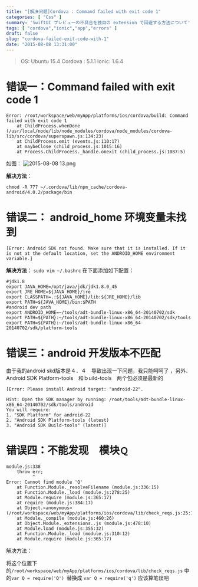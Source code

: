 ```yaml
---
title: "[解决问题]Cordova : Command failed with exit code 1"
categories: [ "Css" ]
summary: 'SwiftUI プレビューの不具合を独自の extension で回避する方法について'
tags: [ "cordova","ionic","app","errors" ]
draft: false
slug: "cordova-failed-exit-code-with-1"
date: "2015-08-08 13:31:00"
---
```


> OS: Ubuntu 15.4
> Cordova : 5.1.1 
> Ionic: 1.6.4

# 错误一：Command failed with exit code 1

    Error: /root/workspace/web/myApp/platforms/ios/cordova/build: Command failed with exit code 1
        at ChildProcess.whenDone (/usr/local/node/lib/node_modules/cordova/node_modules/cordova-lib/src/cordova/superspawn.js:134:23)
        at ChildProcess.emit (events.js:110:17)
        at maybeClose (child_process.js:1015:16)
        at Process.ChildProcess._handle.onexit (child_process.js:1087:5)

如图：
![2015-08-08 13.png][1]


<!--more-->


**解决方法**：

    chmod -R 777 ~/.cordova/lib/npm_cache/cordova-android/4.0.2/package/bin

# 错误二： android_home 环境变量未找到

    [Error: Android SDK not found. Make sure that it is installed. If it is not at the default location, set the ANDROID_HOME environment variable.]

**解决方法**：
`sudo vim ~/.bashrc`
在下面添加如下配置：

    #jdk1.8
    export JAVA_HOME=/opt/java/jdk/jdk1.8.0_45
    export JRE_HOME=${JAVA_HOME}/jre
    export CLASSPATH=.:${JAVA_HOME}/lib:${JRE_HOME}/lib
    export PATH=${JAVA_HOME}/bin:$PATH
    #android dev path
    export ANDROID_HOME=~/tools/adt-bundle-linux-x86_64-20140702/sdk
    export PATH=${PATH}:~/tools/adt-bundle-linux-x86_64-20140702/sdk/tools
    export PATH=${PATH}:~/tools/adt-bundle-linux-x86_64-20140702/sdk/platform-tools

# 错误三：android 开发版本不匹配
由于我的android skd版本是４．４　导致出现一下问题，我只能呵呵了  ，另外．Android SDK Platform-tools　和ｂuild-tools　两个包必须是最新的

    [Error: Please install Android target: "android-22".
    
    Hint: Open the SDK manager by running: /root/tools/adt-bundle-linux-x86_64-20140702/sdk/tools/android
    You will require:
    1. "SDK Platform" for android-22
    2. "Android SDK Platform-tools (latest)
    3. "Android SDK Build-tools" (latest)]

# 错误四：不能发现　模块`Ｑ`

    module.js:338
        throw err;
              ^
    Error: Cannot find module 'Q'
        at Function.Module._resolveFilename (module.js:336:15)
        at Function.Module._load (module.js:278:25)
        at Module.require (module.js:365:17)
        at require (module.js:384:17)
        at Object.<anonymous> (/root/workspace/web/myApp/platforms/ios/cordova/lib/check_reqs.js:25:13)
        at Module._compile (module.js:460:26)
        at Object.Module._extensions..js (module.js:478:10)
        at Module.load (module.js:355:32)
        at Function.Module._load (module.js:310:12)
        at Module.require (module.js:365:17)

解决方法：

将这个位置下的`/root/workspace/web/myApp/platforms/ios/cordova/lib/check_reqs.js` 中的`var Q = require('Q') `替换成 `var Q = require('q')`
应该算笔误吧

[1]: https://imgs.gnux.cn/usr/uploads/2015/08/4287214618.png
